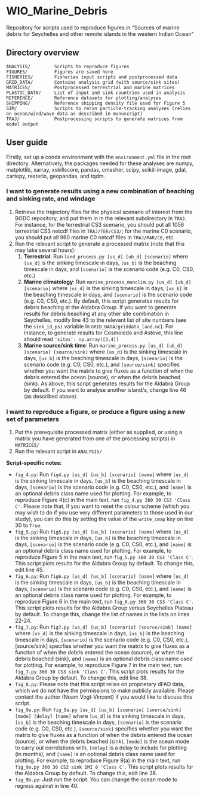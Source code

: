 # WIO_Marine_Debris
Repository for scripts used to reproduce figures in "Sources of marine debris for Seychelles and other remote islands in the western Indian Ocean"

## Directory overview
```
ANALYSIS/         Scripts to reproduce figures
FIGURES/          Figures are saved here
FISHERIES/        Fisheries input scripts and postprocessed data 
GRID_DATA/        Contains analysis grid (with source/sink sites)
MATRICES/         Postprocessed terrestrial and marine matrices
PLASTIC_DATA/     List of input and sink countries used in analysis 
REFERENCE/        Reference datasets for plotting/analyses
SHIPPING/         Reference shipping density file used for Figure 5
SIM/              Scripts to rerun particle-tracking analyses (relies on ocean/wind/wave data as described in manuscript)
TRAJ/             Postprocessing scripts to generate matrices from model output  
```

## User guide

Firstly, set up a conda environment with the `environment.yml` file in the root directory. Alternatively, the packages needed for these analyses are numpy, matplotlib, xarray, xskillscore, pandas, cmasher, scipy, scikit-image, gdal, cartopy, resterio, geopandas, and tqdm.  

### I want to generate results using a new combination of beaching and sinking rate, and windage
1. Retrieve the trajectory files for the physical scenario of interest from the BODC repository, and put them in in the relevant subdirectory in `TRAJ`. For instance, for the terrestrial CS3 scenario, you should put all 1056 terrestrial CS3 netcdf files in `TRAJ/TER/CS3/`; for the marine C0 scenario, you should put all 960 marine C0 netcdf files in `TRAJ/MAR/C0`, etc.
2. Run the relevant script to generate a processed matrix (note that this may take several hours):
    1. **Terrestrial**: Run `land_process.py [us_d] [ub_d] [scenario]` where `[us_d]` is the sinking timescale in days, `[us_b]` is the beaching timescale in days, and `[scenario]` is the scenario code (e.g. C0, CS0, etc.)
    2. **Marine climatology**: Run `marine_process_monclim.py [us_d] [ub_d] [scenario]` where `[us_d]` is the sinking timescale in days, `[us_b]` is the beaching timescale in days, and `[scenario]` is the scenario code (e.g. C0, CS0, etc.). By default, this script generates results for debris beaching at the Aldabra Group. If you want to generate results for debris beaching at any other site combination in Seychelles, modify line 43 to the relevant list of site numbers (see the `sink_id_psi` variable in `GRID_DATA/griddata_land.nc`). For instance, to generate results for Cosmoledo and Astove, this line should read `'sites': np.array([3,4])`
    3. **Marine source/sink time**: Run `marine_process.py [us_d] [ub_d] [scenario] [source/sink]` where `[us_d]` is the sinking timescale in days, `[us_b]` is the beaching timescale in days, `[scenario]` is the scenario code (e.g. C0, CS0, etc.), and `[source/sink]` specifies whether you want the matrix to give fluxes as a function of when the debris entered the ocean (source), or when the debris beached (sink). As above, this script generates results for the Aldabra Group by default. If you want to analyse another island/s, change line 46 (as described above).

### I want to reproduce a figure, or produce a figure using a new set of parameters
1. Put the prerequisite processed matrix (either as supplied, or using a matrix you have generated from one of the processing scripts) in `MATRICES/`
2. Run the relevant script in `ANALYSIS/`

**Script-specific notes:**
* `fig_4.py`: Run `fig4.py [us_d] [us_b] [scenario] [name]` where `[us_d]` is the sinking timescale in days, `[us_b]` is the beaching timescale in days, `[scenario]` is the scenario code (e.g. C0, CS0, etc.), and `[name]` is an optional debris class name used for plotting. For example, to reproduce Figure 4(c) in the main text, run `fig_4.py 360 30 CS3 'Class C'`. Please note that, if you want to reset the colour scheme (which you may wish to do if you use very different parameters to those used in our study), you can do this by setting the value of the `write_cmap` key on line 30 to `True`.
* `fig_5.py`: Run `fig5.py [us_d] [us_b] [scenario] [name]` where `[us_d]` is the sinking timescale in days, `[us_b]` is the beaching timescale in days, `[scenario]` is the scenario code (e.g. C0, CS0, etc.), and `[name]` is an optional debris class name used for plotting. For example, to reproduce Figure 5 in the main text, run `fig_5.py 360 30 CS3 'Class C'`. This script plots results for the Aldabra Group by default. To change this, edit line 45.
* `fig_6.py`: Run `fig6.py [us_d] [us_b] [scenario] [name]` where `[us_d]` is the sinking timescale in days, `[us_b]` is the beaching timescale in days, `[scenario]` is the scenario code (e.g. C0, CS0, etc.), and `[name]` is an optional debris class name used for plotting. For example, to reproduce Figure 6 in the main text, run `fig_6.py 360 30 CS3 'Class C'`. This script plots results for the Aldabra Group versus Seychelles Plateau by default. To change this, change the list of names in the lists on lines 22-24.
* `fig_7.py`: Run `fig7.py [us_d] [us_b] [scenario] [source/sink] [name]` where `[us_d]` is the sinking timescale in days, `[us_b]` is the beaching timescale in days, `[scenario]` is the scenario code (e.g. C0, CS0, etc.), [source/sink] specifies whether you want the matrix to give fluxes as a function of when the debris entered the ocean (source), or when the debris beached (sink), and `[name]` is an optional debris class name used for plotting. For example, to reproduce Figure 7 in the main text, run `fig_7.py 360 30 CS3 sink 'Class C'`. This script plots results for the Aldabra Group by default. To change this, edit line 38.
* `fig_8.py`: Please note that this script relies on proprietary dFAD data, which we do not have the permissions to make publicly available. Please contact the author (Noam Vogt-Vincent) if you would like to discuss this script. 
* `fig_9a.py`: Run `fig_9a.py [us_d] [us_b] [scenario] [source/sink] [mode] [delay] [name]` where `[us_d]` is the sinking timescale in days, `[us_b]` is the beaching timescale in days, `[scenario]` is the scenario code (e.g. C0, CS0, etc.), `[source/sink]` specifies whether you want the matrix to give fluxes as a function of when the debris entered the ocean (source), or when the debris beached (sink), `[mode]` is the ocean mode to carry out correlations with, `[delay]` is a delay to include for plotting (in months), and `[name]` is an optional debris class name used for plotting. For example, to reproduce Figure 9(a) in the main text, run `fig_9a.py 360 30 CS3 sink DMI 0 'Class C'`. This script plots results for the Aldabra Group by default. To change this, edit line 38.
* `fig_9b.py`: Just run the script. You can change the ocean mode to regress against in line 40.
